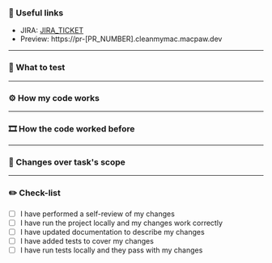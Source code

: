 ### 🔗 Useful links

- JIRA: [JIRA_TICKET](https://jira.macpaw.com/browse/JIRA_TICKET)
- Preview: https://pr-[PR_NUMBER].cleanmymac.macpaw.dev

___
### 🧪 What to test
<!-- describe changes that should be tested -->

___
### ⚙️ How my code works
<!-- flow description and why did you chose to do it this way -->

___
### 🎞️ How the code worked before
<!-- source of bug, or previous implementation and why it needed changes -->

___
### 🚧 Changes over task's scope
<!-- what and why did you change, if it wasn't in the task -->

___
### ✏️ Check-list
<!-- Feel free to delete any points which are unrelevant for your task -->
- [ ] I have performed a self-review of my changes
- [ ] I have run the project locally and my changes work correctly
- [ ] I have updated documentation to describe my changes
- [ ] I have added tests to cover my changes
- [ ] I have run tests locally and they pass with my changes
